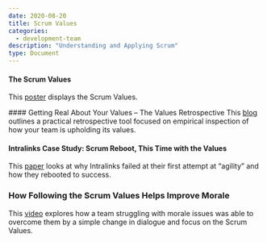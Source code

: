 ```yaml
---
date: 2020-08-20
title: Scrum Values
categories:
  - development-team
description: "Understanding and Applying Scrum"
type: Document
---
```

#### The Scrum Values
This [poster](https://www.scrum.org/resources/scrum-values-poster) displays the Scrum Values.

#### Getting Real About Your Values – The Values Retrospective
This [blog](https://www.scrum.org/resources/blog/getting-real-about-your-values-values-retrospective) outlines a practical retrospective tool focused on empirical inspection of how your team is upholding its values.

#### Intralinks Case Study: Scrum Reboot, This Time with the Values
This [paper](https://www.scrum.org/resources/intralinks-case-study-scrum-reboot-time-values) looks at why Intralinks failed at their first attempt at “agility” and how they rebooted to success.

### How Following the Scrum Values Helps Improve Morale
This [video](https://www.scrum.org/resources/how-following-scrum-values-helps-improve-morale) explores how a team struggling with morale issues was able to overcome them by a simple change in dialogue and focus on the Scrum Values. 
